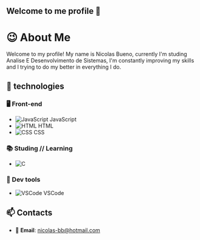 ## Welcome to me profile 👋

# 😉 About Me

Welcome to my profile!
My name is Nicolas Bueno, currently I'm studing Analise E Desenvolvimento de Sistemas, I'm constantly improving my skills and I trying to do my better in everything I do.


## 🚀 technologies



### 🖥️ Front-end
- ![JavaScript](https://img.shields.io/badge/-JavaScript-F7DF1E?style=flat&logo=javascript&logoColor=black) JavaScript
- ![HTML](https://img.shields.io/badge/HTML-%23E34F26?style=flat-square&logo=html5&logoColor=white) HTML
- ![CSS](https://img.shields.io/badge/CSS-%231572B6?style=flat-square&logo=css3&logoColor=white) CSS



### 📚 Studing // Learning 
- ![C](https://img.shields.io/badge/C-800080?style=flat-square&logo=c&logoColor=white)



### 🔧 Dev tools
- ![VSCode](https://img.shields.io/badge/-VS%20Code-007ACC?style=flat&logo=visual-studio-code&logoColor=white) VSCode



## 📫 Contacts


- 📧 **Email**: [nicolas-bb@hotmail.com](mailto:nicolas-bb@hotmail.com)





